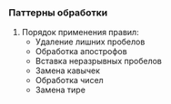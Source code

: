 ### Паттерны обработки
1. Порядок применения правил:
   - Удаление лишних пробелов
   - Обработка апострофов
   - Вставка неразрывных пробелов
   - Замена кавычек
   - Обработка чисел
   - Замена тире

